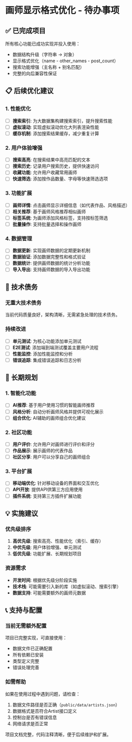 # 画师显示格式优化 - 待办事项

## ✅ 已完成项目

所有核心功能已成功实现并投入使用：
- 数据结构升级（字符串 → 对象）
- 显示格式优化（name - other_names - post_count）
- 搜索功能增强（主名称 + 别名匹配）
- 完整的向后兼容性保证

## 📋 后续优化建议

### 1. 性能优化
- [ ] **搜索索引**: 为大数据集构建搜索索引，提升搜索性能
- [ ] **虚拟滚动**: 实现虚拟滚动优化大列表渲染性能
- [ ] **缓存机制**: 添加搜索结果缓存，减少重复计算

### 2. 用户体验增强
- [ ] **搜索高亮**: 在搜索结果中高亮匹配的文本
- [ ] **搜索历史**: 记录用户搜索历史，提供快速访问
- [ ] **收藏功能**: 允许用户收藏常用画师
- [ ] **快速筛选**: 添加按作品数量、字母等快速筛选选项

### 3. 功能扩展
- [ ] **画师详情**: 点击画师显示详细信息（如代表作品、风格描述）
- [ ] **相关推荐**: 基于画师风格推荐相似画师
- [ ] **标签系统**: 为画师添加风格标签，支持按标签筛选
- [ ] **批量操作**: 支持批量选择和操作画师

### 4. 数据管理
- [ ] **数据更新**: 实现画师数据的定期更新机制
- [ ] **数据验证**: 添加数据完整性和格式验证
- [ ] **数据统计**: 提供画师数据的统计分析功能
- [ ] **导入导出**: 支持画师数据的导入导出功能

## 🔧 技术债务

### 无重大技术债务
当前代码质量良好，架构清晰，无需紧急处理的技术债务。

### 持续改进
- [ ] **单元测试**: 为核心功能添加单元测试
- [ ] **E2E测试**: 添加端到端测试覆盖主要用户流程
- [ ] **性能监控**: 添加性能监控和分析
- [ ] **错误追踪**: 集成错误追踪和日志分析

## 🚀 长期规划

### 1. 智能化功能
- [ ] **AI推荐**: 基于用户使用习惯的智能画师推荐
- [ ] **风格分析**: 自动分析画师风格并提供可视化展示
- [ ] **组合优化**: AI辅助的画师组合优化建议

### 2. 社区功能
- [ ] **用户评价**: 允许用户对画师进行评价和评分
- [ ] **作品展示**: 展示画师的代表作品
- [ ] **社区分享**: 用户可以分享自己的画师组合

### 3. 平台扩展
- [ ] **移动端优化**: 针对移动设备的界面和交互优化
- [ ] **API开放**: 提供API供第三方应用使用
- [ ] **插件系统**: 支持第三方插件扩展功能

## 💡 实施建议

### 优先级排序
1. **高优先级**: 搜索高亮、性能优化（索引、缓存）
2. **中优先级**: 用户体验增强、单元测试
3. **低优先级**: 功能扩展、长期规划项目

### 资源需求
- **开发时间**: 根据优先级分阶段实施
- **技术栈**: 可能需要引入新的库（如虚拟滚动、搜索引擎）
- **数据支持**: 可能需要额外的画师元数据

## 📞 支持与配置

### 当前无需额外配置
项目已完整实现，可直接使用：
- 数据文件已正确配置
- 所有依赖已安装
- 类型定义完整
- 错误处理完善

### 如需帮助
如果在使用过程中遇到问题，请检查：
1. 数据文件路径是否正确（`public/data/artists.json`）
2. 数据格式是否符合Artist接口定义
3. 控制台是否有错误信息
4. 网络请求是否正常

项目文档完整，代码注释清晰，便于后续维护和扩展。
